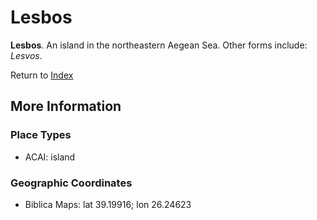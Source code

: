 # Lesbos
**Lesbos**. 
An island in the northeastern Aegean Sea. 
Other forms include: 
*Lesvos*. 








Return to [Index](00-Index.md)

## More Information

### Place Types

* ACAI: island



### Geographic Coordinates

* Biblica Maps: lat 39.19916; lon 26.24623




